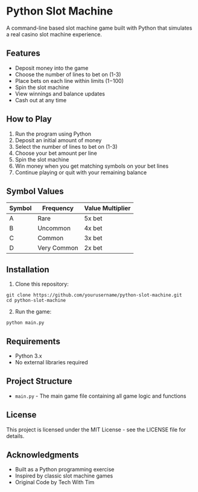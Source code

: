 # Python Slot Machine

A command-line based slot machine game built with Python that simulates a real casino slot machine experience.

## Features

- Deposit money into the game
- Choose the number of lines to bet on (1-3)
- Place bets on each line within limits ($1-$100)
- Spin the slot machine
- View winnings and balance updates
- Cash out at any time

## How to Play

1. Run the program using Python
2. Deposit an initial amount of money
3. Select the number of lines to bet on (1-3)
4. Choose your bet amount per line
5. Spin the slot machine
6. Win money when you get matching symbols on your bet lines
7. Continue playing or quit with your remaining balance

## Symbol Values

| Symbol | Frequency | Value Multiplier |
|--------|-----------|------------------|
| A      | Rare      | 5x bet           |
| B      | Uncommon  | 4x bet           |
| C      | Common    | 3x bet           |
| D      | Very Common | 2x bet         |

## Installation

1. Clone this repository:
```
git clone https://github.com/yourusername/python-slot-machine.git
cd python-slot-machine
```

2. Run the game:
```
python main.py
```

## Requirements

- Python 3.x
- No external libraries required

## Project Structure

- `main.py` - The main game file containing all game logic and functions

## License

This project is licensed under the MIT License - see the LICENSE file for details.

## Acknowledgments

- Built as a Python programming exercise
- Inspired by classic slot machine games
- Original Code by Tech With Tim

